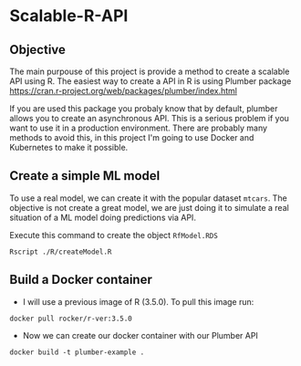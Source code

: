 # Scalable-R-API

## Objective

The main purpouse of this project is provide a method to create a scalable API using R. The easiest way to create a API in R is using Plumber package <https://cran.r-project.org/web/packages/plumber/index.html>

If you are used this package you probaly know that by default, plumber allows you to create an asynchronous API. This is a serious problem if you want to use it in a production environment. There are probably many methods to avoid this, in this project I'm going to use Docker and Kubernetes to make it possible.


## Create a simple ML model

To use a real model, we can create it with the popular dataset ```mtcars```. The objective is not create a great model, we are just doing it to simulate a real situation of a ML model doing predictions via API.

Execute this command to create the object ```RfModel.RDS```

```
Rscript ./R/createModel.R
```

## Build a Docker container 

- I will use a previous image of R (3.5.0). To pull this image run:

```
docker pull rocker/r-ver:3.5.0
```

- Now we can create our docker container with our Plumber API
```
docker build -t plumber-example .
```
